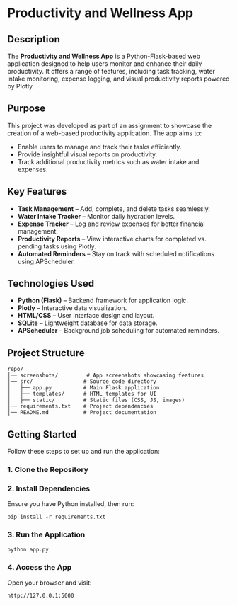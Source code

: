 # Productivity and Wellness App

## Description
The **Productivity and Wellness App** is a Python-Flask-based web application designed to help users monitor and enhance their daily productivity. It offers a range of features, including task tracking, water intake monitoring, expense logging, and visual productivity reports powered by Plotly.

## Purpose
This project was developed as part of an assignment to showcase the creation of a web-based productivity application. The app aims to:
- Enable users to manage and track their tasks efficiently.
- Provide insightful visual reports on productivity.
- Track additional productivity metrics such as water intake and expenses.

## Key Features
- **Task Management** – Add, complete, and delete tasks seamlessly.  
- **Water Intake Tracker** – Monitor daily hydration levels.  
- **Expense Tracker** – Log and review expenses for better financial management.  
- **Productivity Reports** – View interactive charts for completed vs. pending tasks using Plotly.  
- **Automated Reminders** – Stay on track with scheduled notifications using APScheduler.  

## Technologies Used
- **Python (Flask)** – Backend framework for application logic.
- **Plotly** – Interactive data visualization.
- **HTML/CSS** – User interface design and layout.
- **SQLite** – Lightweight database for data storage.
- **APScheduler** – Background job scheduling for automated reminders.

## Project Structure
```
repo/
│── screenshots/         # App screenshots showcasing features
│── src/                # Source code directory
│   ├── app.py          # Main Flask application
│   ├── templates/      # HTML templates for UI
│   ├── static/         # Static files (CSS, JS, images)
│── requirements.txt    # Project dependencies
│── README.md           # Project documentation
```

## Getting Started
Follow these steps to set up and run the application:

### 1. Clone the Repository

### 2. Install Dependencies
Ensure you have Python installed, then run:
```
pip install -r requirements.txt
```

### 3. Run the Application
```
python app.py
```

### 4. Access the App
Open your browser and visit:
```
http://127.0.0.1:5000
```




